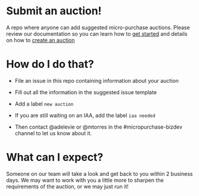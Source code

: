 # Submit an auction!
A repo where anyone can add suggested micro-purchase auctions. Please review our documentation so you can learn how to [get started](https://micropurchase.18f.gov/docs/getting_started) and details on how to [create an auction](https://micropurchase.18f.gov/docs/getting_started)

# How do I do that?

- File an issue in this repo containing information about your auction

- Fill out all the information in the suggested issue template

- Add a label `new auction`

- If you are still waiting on an IAA, add the label `iaa needed`

- Then contact @adelevie or @mtorres in the #micropurchase-bizdev channel to let us know about it.

# What can I expect?
Someone on our team will take a look and get back to you within 2 business days. We may want to work with you a little more to sharpen the requirements of the auction, or we may just run it! 
